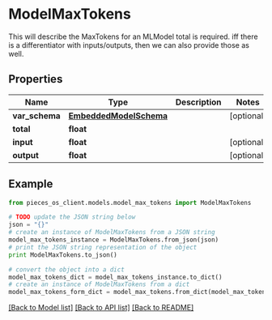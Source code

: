 # ModelMaxTokens

This will describe the MaxTokens for an MLModel  total is required.  iff there is a differentiator with inputs/outputs, then we can also provide those as well.

## Properties

Name | Type | Description | Notes
------------ | ------------- | ------------- | -------------
**var_schema** | [**EmbeddedModelSchema**](EmbeddedModelSchema) |  | [optional] 
**total** | **float** |  | 
**input** | **float** |  | [optional] 
**output** | **float** |  | [optional] 

## Example

```python
from pieces_os_client.models.model_max_tokens import ModelMaxTokens

# TODO update the JSON string below
json = "{}"
# create an instance of ModelMaxTokens from a JSON string
model_max_tokens_instance = ModelMaxTokens.from_json(json)
# print the JSON string representation of the object
print ModelMaxTokens.to_json()

# convert the object into a dict
model_max_tokens_dict = model_max_tokens_instance.to_dict()
# create an instance of ModelMaxTokens from a dict
model_max_tokens_form_dict = model_max_tokens.from_dict(model_max_tokens_dict)
```
[[Back to Model list]](../README#documentation-for-models) [[Back to API list]](../README#documentation-for-api-endpoints) [[Back to README]](../README)


